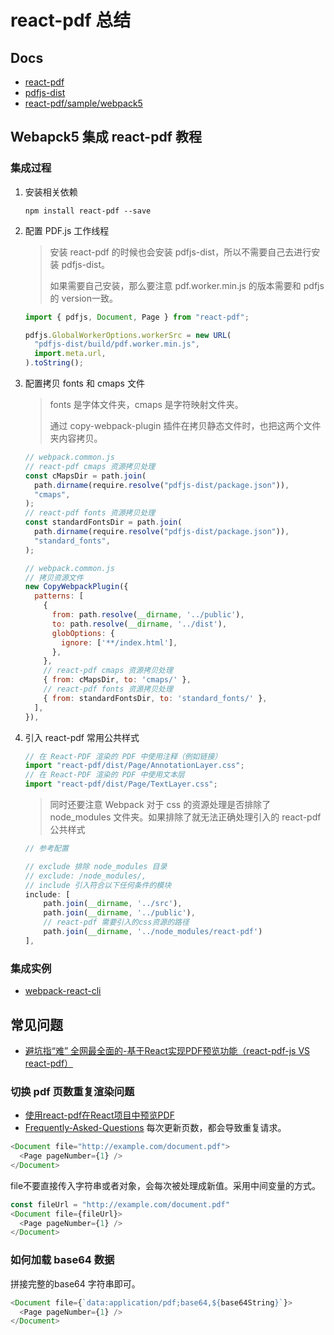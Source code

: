 # react-pdf 总结

## Docs

- [react-pdf](https://github.com/wojtekmaj/react-pdf?tab=readme-ov-file#readme)
- [pdfjs-dist](https://github.com/mozilla/pdfjs-dist)
- [react-pdf/sample/webpack5](https://github.com/wojtekmaj/react-pdf/tree/main/sample/webpack5)

## Webapck5 集成 react-pdf 教程

### 集成过程

1. 安装相关依赖
   ```shell
   npm install react-pdf --save
   ```
1. 配置 PDF.js 工作线程

   > 安装 react-pdf 的时候也会安装 pdfjs-dist，所以不需要自己去进行安装 pdfjs-dist。
   >
   > 如果需要自己安装，那么要注意 pdf.worker.min.js 的版本需要和 pdfjs 的 version一致。

   ```javascript
   import { pdfjs, Document, Page } from "react-pdf";

   pdfjs.GlobalWorkerOptions.workerSrc = new URL(
     "pdfjs-dist/build/pdf.worker.min.js",
     import.meta.url,
   ).toString();
   ```

1. 配置拷贝 fonts 和 cmaps 文件
   > fonts 是字体文件夹，cmaps 是字符映射文件夹。
   >
   > 通过 copy-webpack-plugin 插件在拷贝静态文件时，也把这两个文件夹内容拷贝。
   ```javascript
   // webpack.common.js
   // react-pdf cmaps 资源拷贝处理
   const cMapsDir = path.join(
     path.dirname(require.resolve("pdfjs-dist/package.json")),
     "cmaps",
   );
   // react-pdf fonts 资源拷贝处理
   const standardFontsDir = path.join(
     path.dirname(require.resolve("pdfjs-dist/package.json")),
     "standard_fonts",
   );
   ```
   ```javascript
   // webpack.common.js
   // 拷贝资源文件
   new CopyWebpackPlugin({
     patterns: [
       {
         from: path.resolve(__dirname, '../public'),
         to: path.resolve(__dirname, '../dist'),
         globOptions: {
           ignore: ['**/index.html'],
         },
       },
       // react-pdf cmaps 资源拷贝处理
       { from: cMapsDir, to: 'cmaps/' },
       // react-pdf fonts 资源拷贝处理
       { from: standardFontsDir, to: 'standard_fonts/' },
     ],
   }),
   ```
1. 引入 react-pdf 常用公共样式

   ```javascript
   // 在 React-PDF 渲染的 PDF 中使用注释（例如链接）
   import "react-pdf/dist/Page/AnnotationLayer.css";
   // 在 React-PDF 渲染的 PDF 中使用文本层
   import "react-pdf/dist/Page/TextLayer.css";
   ```

   > 同时还要注意 Webpack 对于 css 的资源处理是否排除了 node_modules 文件夹。如果排除了就无法正确处理引入的 react-pdf 公共样式

   ```javascript
   // 参考配置

   // exclude 排除 node_modules 目录
   // exclude: /node_modules/,
   // include 引入符合以下任何条件的模块
   include: [
       path.join(__dirname, '../src'),
       path.join(__dirname, '../public'),
       // react-pdf 需要引入的css资源的路径
       path.join(__dirname, '../node_modules/react-pdf')
   ],
   ```

### 集成实例

- [webpack-react-cli](https://github.com/OnlyBrownAnt/webpack-react-cli/tree/main/src/pages/PDFView)

## 常见问题

- [避坑指“难” 全网最全面的-基于React实现PDF预览功能（react-pdf-js VS react-pdf）](https://juejin.cn/post/6946076966676070430)

### 切换 pdf 页数重复渲染问题

- [使用react-pdf在React项目中预览PDF](https://blog.csdn.net/xzwwjl1314/article/details/129143090)
- [Frequently-Asked-Questions](https://github.com/wojtekmaj/react-pdf/wiki/Frequently-Asked-Questions)
  每次更新页数，都会导致重复请求。

```javascript
<Document file="http://example.com/document.pdf">
  <Page pageNumber={1} />
</Document>
```

file不要直接传入字符串或者对象，会每次被处理成新值。采用中间变量的方式。

```javascript
const fileUrl = "http://example.com/document.pdf"
<Document file={fileUrl}>
  <Page pageNumber={1} />
</Document>
```

### 如何加载 base64 数据

拼接完整的base64 字符串即可。

```javascript
<Document file={`data:application/pdf;base64,${base64String}`}>
  <Page pageNumber={1} />
</Document>
```
